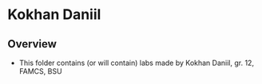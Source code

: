 # Kokhan Daniil

## Overview
 - This folder contains (or will contain) labs made by Kokhan Daniil, gr. 12, FAMCS, BSU
